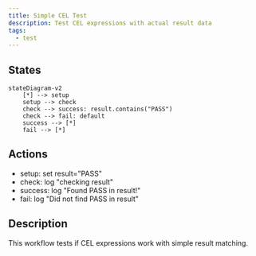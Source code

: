 ```yaml
---
title: Simple CEL Test
description: Test CEL expressions with actual result data
tags:
  - test
---
```


## States

```mermaid
stateDiagram-v2
    [*] --> setup
    setup --> check
    check --> success: result.contains("PASS")
    check --> fail: default
    success --> [*]
    fail --> [*]
```

## Actions

- setup: set result="PASS"
- check: log "checking result"  
- success: log "Found PASS in result!"
- fail: log "Did not find PASS in result"

## Description

This workflow tests if CEL expressions work with simple result matching.